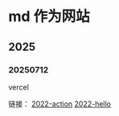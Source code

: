 # md 作为网站

## 2025

### 20250712

vercel

链接： [2022-action](2022-action.md) [2022-hello](2022-hello.md)
